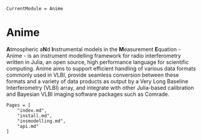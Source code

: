 ```@meta
CurrentModule = Anime
```

# Anime

**A**tmospheric a**N**d **I**nstrumental models in the **M**easurement **E**quation - Anime - is an instrument modelling framework for radio interferometry written in Julia, an open source, high performance language for scientific computing. Anime aims to support efficient handling of various data formats commonly used in VLBI, provide seamless conversion between these formats and a variety of data products as output by a Very Long Baseline Interferometry (VLBI) array, and integrate with other Julia-based calibration and Bayesian VLBI imaging software packages such as Comrade.

```@contents
Pages = [
    "index.md",
    "install.md",
    "insmodelling.md",
    "api.md"
]
```
